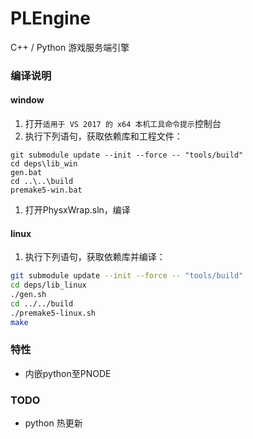 # PLEngine

C++ / Python 游戏服务端引擎


### 编译说明

#### window

1. 打开`适用于 VS 2017 的 x64 本机工具命令提示`控制台
1. 执行下列语句，获取依赖库和工程文件：
  ```dos
  git submodule update --init --force -- "tools/build"
  cd deps\lib_win
  gen.bat
  cd ..\..\build
  premake5-win.bat
  ```  
1. 打开PhysxWrap.sln，编译

#### linux

1. 执行下列语句，获取依赖库并编译：
  ```bash
  git submodule update --init --force -- "tools/build"
  cd deps/lib_linux
  ./gen.sh
  cd ../../build
  ./premake5-linux.sh
  make
  ```



### 特性

 - 内嵌python至PNODE


### TODO

 - python 热更新
